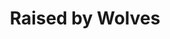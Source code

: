 ---
layout: post
type: tvserie
title: Raised by Wolves
overview: >-
  Dois androides tem como missão de cuidar de crianças em um misterioso planeta.
  Enquanto a colônia dos humanos se divide por questões religiosas, esses
  androides aprendem de uma maneira difícil como lidar e controlar as pessoas.
img_path: https://m.media-amazon.com/images/M/MV5BYWUzMGZjNjgtMzkwYS00MTdhLTlhYzItYTEzMjRjMjkzZmM3XkEyXkFqcGdeQXVyMTE5MzYzMDE5._V1_UX720_.jpg
tmdb_id: 85723
imdb_id: tt9170108
runtime: 60m
release_date: 2020-09-03T00:00:00.000Z
genres:
  - Sci-Fi
  - Fantasy
  - Drama
casts:
  - Travis Fimmel
  - Amanda Collin
  - Abubakar Salim
  - Ethan Hazzard
  - Aasiya Shah
  - Ivy Wong
crews:
  - Aaron Guzikowski
trailer: nAg6RTQEfeM
certification: 16
adult: false
vote_average: 8.2
vote_count: 95
qualitys:
  - 1080p
  - 720p
  - 480p
audios:
  - Dual Áudio
extensions:
  - mkv
  - mp4
seasons:
  - season_number: 1
    name: 1 temporada
    overview: >-
      A 1ª temporada de Raised by Wolves começou a ser exibida em 3 de setembro
      de 2020.
    air_date: 2020-09-03T00:00:00.000Z
    episodes:
      - episode_number: 1
        name: Raised by Wolves
        overview: >-
          After Earth is rendered uninhabitable, Androids Mother and Father
          start a new settlement and family with human embryos on the planet
          Kepler-22b. Twelve years later, only one child, Campion, remains, and
          the arrival of an Ark of surviving humans called the Mithraic presents
          a threat that Mother has no choice but to confront.
        air_date: 2020-09-03T00:00:00.000Z
        vote_average: 9
        vote_count: 1.135
        options:
          - quality: 1080p
            audio: Dual Àudio
            size: 5GB
            server: null
            urls:
              - https://twitter.com/
              - https://google.com/
      - episode_number: 2
        name: Pentagram
        overview: >-
          After a confrontation with Marcus, Mother discovers and takes five
          Mithraic children (Hunter, Tempest, Paul, Holly and Vita) back to her
          settlement. While Mother, Father and Campion, adjust to living with a
          new group of Earth-born children, Marcus struggles to survive alone on
          Kepler-22b.
        air_date: 2020-09-03T00:00:00.000Z
        vote_average: 8
        vote_count: 805
        options:
          - quality: 720p
            audio: Dual Àudio
            size: 3GB
            server: null
            urls:
              - https://facebook.com/
              - https://instagram.com/
---